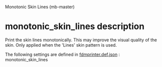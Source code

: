 
# 
Monotonic Skin Lines (mb-master)


# monotonic_skin_lines description
Print the skin lines monotonically. This may improve the visual quality of the skin. Only applied when the 'Lines' skin pattern is used.

The following settings are defined in [fdmprinter.def.json](https://github.com/smartavionics/Cura/blob/mb-master/resources/definitions/fdmprinter.def.json) : monotonic_skin_lines
